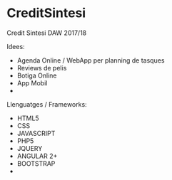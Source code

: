 # CreditSintesi
Credit Sintesi DAW 2017/18


Idees:
  - Agenda Online / WebApp per planning de tasques
  - Reviews de pelis
  - Botiga Online
  - App Mobil
  - 
  
Llenguatges / Frameworks:
  - HTML5
  - CSS
  - JAVASCRIPT
  - PHP5
  - JQUERY
  - ANGULAR 2+
  - BOOTSTRAP
  - 
